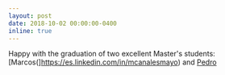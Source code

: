 ```yaml
---
layout: post
date: 2018-10-02 00:00:00-0400
inline: true
---
```


Happy with the graduation of two excellent Master's students:
[Marcos(]https://es.linkedin.com/in/mcanalesmayo) and
[Pedro](https://es.linkedin.com/in/pedro-horno-maggioni-a1843b165)
